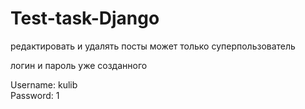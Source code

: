 # Test-task-Django
 редактировать и удалять посты может только суперпользователь
 
логин и пароль уже созданного 

Username: kulib    
Password: 1
